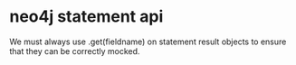 # neo4j statement api

We must always use .get(fieldname) on statement result objects to ensure that
they can be correctly mocked.
